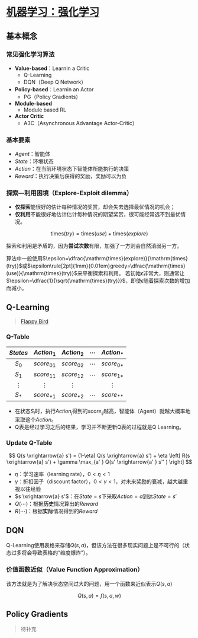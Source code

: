 <link rel='stylesheet' href='../../style/index.css'>
<script src='../../style/index.js'></script>

# [机器学习：强化学习](./index.html)

## 基本概念

### 常见强化学习算法

- **Value-based**：Learnin a Critic
  - Q-Learning
  - DQN（Deep Q Network）
- **Policy-based**：Learnin an Actor
  - PG（Policy Gradients）
- **Module-based**
  - Module based RL
- **Actor Critic**
  - A3C（Asynchronous Advantage Actor-Critic）

### 基本要素

- $Agent$：智能体
- $State$：环境状态
- $Action$：在当前环境状态下智能体所能执行的决策
- $Reward$：执行决策后获得的奖励，奖励可以为负

### 探索—利用困境（Explore-Exploit dilemma）

- **仅探索**能很好的估计每种情况的奖赏，却会失去选择最优情况的机会；
- **仅利用**不能很好地估计估计每种情况的期望奖赏，很可能经常选不到最优情况。

$$\mathrm{times}(try) = \mathrm{times}(use) + \mathrm{times}(explore)$$

探索和利用是矛盾的，因为**尝试次数**有限，加强了一方则会自然消弱另一方。

算法中一般使用$\epsilon=\dfrac{\mathrm{times}(explore)}{\mathrm{times}(try)}$或$\epsilon\rule[2pt]{1mm}{0.01em}greedy=\dfrac{\mathrm{times}(use)}{\mathrm{times}(try)}$来平衡探索和利用。
若初始$\epsilon$非常大，则通常让$\epsilon=\dfrac{1}{\sqrt{\mathrm{times}(try)}}$，即使$\epsilon$随着探索次数的增加而减小。

## Q-Learning

>[Flappy Bird](https://enhuiz.github.io/flappybird-ql/)

### Q-Table

| $States$ | $Action_1$ | $Action_2$ | $\cdots$ | $Action_*$ |
| :-: | :-: | :-: | :-: | :-: |
| $S_0$    | $score_{01}$ | $score_{02}$ | $\cdots$ | $score_{0*}$ |
| $S_1$    | $score_{11}$ | $score_{12}$ | $\cdots$ | $score_{1*}$ |
| $\vdots$ | $\vdots$     | $\vdots$     |          | $\vdots$     |
| $S_*$    | $score_{*1}$ | $score_{*2}$ | $\cdots$ | $score_{**}$ |

- 在状态$S_i$时，执行$Action_j$得到的$score_{ij}$越高，智能体（Agent）就越大概率地采取这个$Action$。
- Q表是经过学习之后的结果，学习并不断更新Q表的过程就是Q Learning。

### Update Q-Table

$$
    Q(s \xrightarrow{a} s') =
        (1-\eta) Q(s \xrightarrow{a} s') +
        \eta \left[
            R(s \xrightarrow{a} s') +
            \gamma  \max_{a' } Q(s'  \xrightarrow{a' } s'' )
        \right]
$$

- $\eta$：学习速率（learning rate），$0<\eta<1$
- $\gamma$：折扣因子（discount factor），$0<\gamma<1$，对未来奖励的衰减，越大越重视以往经验
- $s \xrightarrow{a} s'$：在$State=s$下采取$Action=a$到达$State=s'$
- $Q(\cdots)$：根据**历史**情况算出的$Reward$
- $R(\cdots)$：根据**实际**情况得到的$Reward$

## DQN

Q-Learning使用表格来存储$Q(s,a)$，但该方法在很多现实问题上是不可行的（状态过多将会导致表格的“维度爆炸”）。

### 价值函数近似（Value Function Approximation）

该方法就是为了解决状态空间过大的问题，用一个函数来近似表示$Q(s, a)$

$$Q(s, a) = f(s, a, w)$$

## Policy Gradients

>待补充